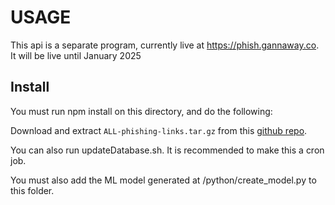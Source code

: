 # USAGE
This api is a separate program, currently live at https://phish.gannaway.co. It will be live until January 2025

## Install
You must run npm install on this directory, and do the following:

Download and extract `ALL-phishing-links.tar.gz` from this [github repo](https://github.com/mitchellkrogza/Phishing.Database).

You can also run updateDatabase.sh. It is recommended to make this a cron job.

You must also add the ML model generated at /python/create_model.py to this folder.